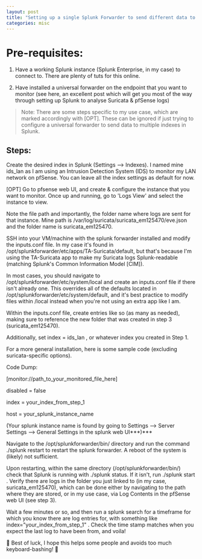 ```yaml
---
layout: post
title: "Setting up a single Splunk Forwarder to send different data to multiple indexes"
categories: misc
---
```


# Pre-requisites:

1. Have a working Splunk instance (Splunk Enterprise, in my case) to connect to. There are plenty of tuts for this online.

2. Have installed a universal forwarder on the endpoint that you want to monitor (see here, an excellent post which will get you most of the way through setting up Splunk to analyse Suricata & pfSense logs)

> Note: There are some steps specific to my use case, which are marked accordingly with [OPT]. These can be ignored if just trying to configure a universal forwarder to send data to multiple indexes in Splunk.

## Steps:

Create the desired index in Splunk (Settings --> Indexes). I named mine ids_lan as I am using an Intrusion Detection System (IDS) to monitor my LAN network on pfSense. You can leave all the index settings as default for now.

[OPT] Go to pfsense web UI, and create & configure the instance that you want to monitor. Once up and running, go to 'Logs View' and select the instance to view.

Note the file path and importantly, the folder name where logs are sent for that instance. Mine path is /var/log/suricata/suricata_em125470/eve.json and the folder name is suricata_em125470.

SSH into your VM/machine with the splunk forwarder installed and modify the inputs.conf file. In my case it's found in /opt/splunkforwarder/etc/apps/TA-Suricata/default, but that's because I'm using the TA-Suricata app to make my Suricata logs Splunk-readable (matching Splunk's Common Information Model [CIM]).

In most cases, you should navigate to /opt/splunkforwarder/etc/system/local and create an inputs.conf file if there isn't already one. This overrides all of the defaults located in /opt/splunkforwarder/etc/system/default, and it's best practice to modify files within /local instead when you're not using an extra app like I am.

Within the inputs.conf file, create entries like so (as many as needed), making sure to reference the new folder that was created in step 3 (suricata_em125470).

Additionally, set index = ids_lan , or whatever index you created in Step 1.

For a more general installation, here is some sample code (excluding suricata-specific options).

Code Dump:

[monitor://path_to_your_monitored_file_here]

disabled = false

index = your_index_from_step_1

host = your_splunk_instance_name

(Your splunk instance name is found by going to Settings --> Server Settings --> General Settings in the splunk web UI***)***

Navigate to the /opt/splunkforwarder/bin/ directory and run the command ./splunk restart to restart the splunk forwarder. A reboot of the system is (likely) not sufficient.

Upon restarting, within the same directory (/opt/splunkforwarder/bin/) check that Splunk is running with ./splunk status. If it isn't, run ./splunk start . Verify there are logs in the folder you just linked to (in my case, suricata_em125470), which can be done either by navigating to the path where they are stored, or in my use case, via Log Contents in the pfSense web UI (see step 3).

Wait a few minutes or so, and then run a splunk search for a timeframe for which you know there are log entries for, with something like index="your_index_from_step_1" . Check the time stamp matches when you expect the last log to have been from, and voila!

💛 Best of luck, I hope this helps some people and avoids too much keyboard-bashing! 💛